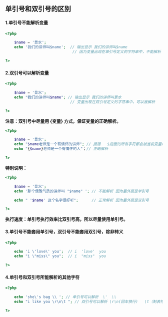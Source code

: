 ## 单引号和双引号的区别

#### 1.单引号不能解析变量

```php
<?php

    $name = '景水';
    echo '我们的讲师叫$name';  // 输出显示 我们的讲师叫$name
                              // 因为变量出现在单引号定义的字符串中，不能解析

?>
```

#### 2.双引号可以解析变量

```php
<?php

    $name = '景水';
    echo "我们的讲师叫$name"; // 输出显示 我们的讲师叫景水
                             // 变量出现在双引号定义的字符串中，可以被解析

?>
```

**注意：双引号中尽量用 {变量} 方式，保证变量的正确解析。**

```php
<?php

    $name = '景水';
    echo "$name老师是一个有情怀的讲师"; // 报错   $后面的所有字符都会被当前变量名
    echo "{$name}老师是一个有情怀的人"；// 正确解析

?>
```

**特别说明：**

```php
<?php

    $name = '景水';
    echo '那个儒雅气质的讲师叫 "$name" '; // 不能解析 因为最外层是单引号

    echo " '$name' 这个名字很好听";      // 正常解析 因为最外层是双引号

?>
```

**执行速度：单引号执行效率比双引号高，所以尽量使用单引号。**

#### 3.单引号不能套用单引号，双引号不能套用双引号，除非转义

```php
<?php

    echo 'i \'love\' you';  // i  'love'  you
    echo "i \"miss\" you";  // i  "miss"  you

?>
```

#### 4.单引号和双引号所能解析的其他字符

```php
<?php

    echo 'she\'s bag \\ '; // 单引号可以解析  \'  \\
    echo "i like you \r\n\t "; // 双引号可以解析 \r\n(回车换行)   \t（制表符）

?>
```



